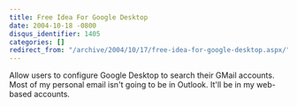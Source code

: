 ```yaml
---
title: Free Idea For Google Desktop
date: 2004-10-18 -0800
disqus_identifier: 1405
categories: []
redirect_from: "/archive/2004/10/17/free-idea-for-google-desktop.aspx/"
---
```


Allow users to configure Google Desktop to search their GMail accounts.
Most of my personal email isn't going to be in Outlook. It'll be in my
web-based accounts.

